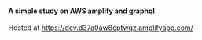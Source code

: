 #### A simple study on AWS amplify and graphql

Hosted at https://dev.d37a0aw8eptwqz.amplifyapp.com/